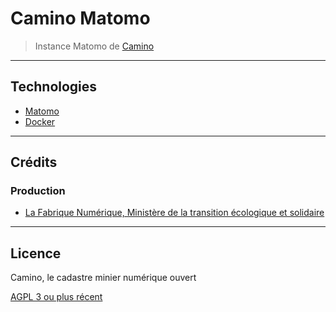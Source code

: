 # Camino Matomo

> Instance Matomo de [Camino](http://camino.beta.gouv.fr/)

---

## Technologies

- [Matomo](https://fr.matomo.org/free-software/)
- [Docker](https://www.docker.com/)

---

## Crédits

### Production

- [La Fabrique Numérique, Ministère de la transition écologique et solidaire](https://www.ecologique-solidaire.gouv.fr/inauguration-fabrique-numerique-lincubateur-des-ministeres-charges-lecologie-et-des-territoires)

---

## Licence

Camino, le cadastre minier numérique ouvert

[AGPL 3 ou plus récent](https://spdx.org/licenses/AGPL-3.0-or-later.html)
